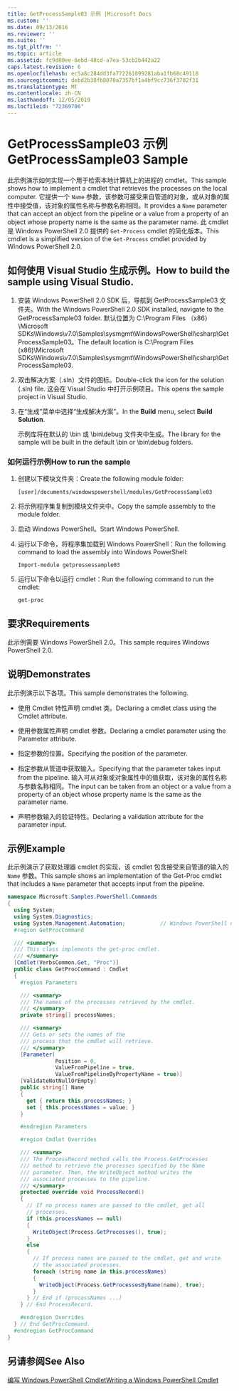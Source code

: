 ```yaml
---
title: GetProcessSample03 示例 |Microsoft Docs
ms.custom: ''
ms.date: 09/13/2016
ms.reviewer: ''
ms.suite: ''
ms.tgt_pltfrm: ''
ms.topic: article
ms.assetid: fc9d80ee-6ebd-48cd-a7ea-53cb2b442a22
caps.latest.revision: 6
ms.openlocfilehash: ec5a8c284dd3fa772261099281aba1fb68c49118
ms.sourcegitcommit: debd2b38fb8070a7357bf1a4bf9cc736f3702f31
ms.translationtype: MT
ms.contentlocale: zh-CN
ms.lasthandoff: 12/05/2019
ms.locfileid: "72369706"
---
```

# <a name="getprocesssample03-sample"></a><span data-ttu-id="72566-102">GetProcessSample03 示例</span><span class="sxs-lookup"><span data-stu-id="72566-102">GetProcessSample03 Sample</span></span>

<span data-ttu-id="72566-103">此示例演示如何实现一个用于检索本地计算机上的进程的 cmdlet。</span><span class="sxs-lookup"><span data-stu-id="72566-103">This sample shows how to implement a cmdlet that retrieves the processes on the local computer.</span></span> <span data-ttu-id="72566-104">它提供一个 `Name` 参数，该参数可接受来自管道的对象，或从对象的属性中接受值，该对象的属性名称与参数名称相同。</span><span class="sxs-lookup"><span data-stu-id="72566-104">It provides a `Name` parameter that can accept an object from the pipeline or a value from a property of an object whose property name is the same as the parameter name.</span></span> <span data-ttu-id="72566-105">此 cmdlet 是 Windows PowerShell 2.0 提供的 `Get-Process` cmdlet 的简化版本。</span><span class="sxs-lookup"><span data-stu-id="72566-105">This cmdlet is a simplified version of the `Get-Process` cmdlet provided by Windows PowerShell 2.0.</span></span>

## <a name="how-to-build-the-sample-using-visual-studio"></a><span data-ttu-id="72566-106">如何使用 Visual Studio 生成示例。</span><span class="sxs-lookup"><span data-stu-id="72566-106">How to build the sample using Visual Studio.</span></span>

1. <span data-ttu-id="72566-107">安装 Windows PowerShell 2.0 SDK 后，导航到 GetProcessSample03 文件夹。</span><span class="sxs-lookup"><span data-stu-id="72566-107">With the Windows PowerShell 2.0 SDK installed, navigate to the GetProcessSample03 folder.</span></span> <span data-ttu-id="72566-108">默认位置为 C:\Program Files （x86） \Microsoft SDKs\Windows\v7.0\Samples\sysmgmt\WindowsPowerShell\csharp\GetProcessSample03。</span><span class="sxs-lookup"><span data-stu-id="72566-108">The default location is C:\Program Files (x86)\Microsoft SDKs\Windows\v7.0\Samples\sysmgmt\WindowsPowerShell\csharp\GetProcessSample03.</span></span>

2. <span data-ttu-id="72566-109">双击解决方案（.sln）文件的图标。</span><span class="sxs-lookup"><span data-stu-id="72566-109">Double-click the icon for the solution (.sln) file.</span></span> <span data-ttu-id="72566-110">这会在 Visual Studio 中打开示例项目。</span><span class="sxs-lookup"><span data-stu-id="72566-110">This opens the sample project in Visual Studio.</span></span>

3. <span data-ttu-id="72566-111">在“生成”菜单中选择“生成解决方案”。</span><span class="sxs-lookup"><span data-stu-id="72566-111">In the **Build** menu, select **Build Solution**.</span></span>

    <span data-ttu-id="72566-112">示例库将在默认的 \bin 或 \bin\debug 文件夹中生成。</span><span class="sxs-lookup"><span data-stu-id="72566-112">The library for the sample will be built in the default \bin or \bin\debug folders.</span></span>

### <a name="how-to-run-the-sample"></a><span data-ttu-id="72566-113">如何运行示例</span><span class="sxs-lookup"><span data-stu-id="72566-113">How to run the sample</span></span>

1. <span data-ttu-id="72566-114">创建以下模块文件夹：</span><span class="sxs-lookup"><span data-stu-id="72566-114">Create the following module folder:</span></span>

    `[user]/documents/windowspowershell/modules/GetProcessSample03`

2. <span data-ttu-id="72566-115">将示例程序集复制到模块文件夹中。</span><span class="sxs-lookup"><span data-stu-id="72566-115">Copy the sample assembly to the module folder.</span></span>

3. <span data-ttu-id="72566-116">启动 Windows PowerShell。</span><span class="sxs-lookup"><span data-stu-id="72566-116">Start Windows PowerShell.</span></span>

4. <span data-ttu-id="72566-117">运行以下命令，将程序集加载到 Windows PowerShell：</span><span class="sxs-lookup"><span data-stu-id="72566-117">Run the following command to load the assembly into Windows PowerShell:</span></span>

    `Import-module getprossessample03`

5. <span data-ttu-id="72566-118">运行以下命令以运行 cmdlet：</span><span class="sxs-lookup"><span data-stu-id="72566-118">Run the following command to run the cmdlet:</span></span>

    `get-proc`

## <a name="requirements"></a><span data-ttu-id="72566-119">要求</span><span class="sxs-lookup"><span data-stu-id="72566-119">Requirements</span></span>

<span data-ttu-id="72566-120">此示例需要 Windows PowerShell 2.0。</span><span class="sxs-lookup"><span data-stu-id="72566-120">This sample requires Windows PowerShell 2.0.</span></span>

## <a name="demonstrates"></a><span data-ttu-id="72566-121">说明</span><span class="sxs-lookup"><span data-stu-id="72566-121">Demonstrates</span></span>

<span data-ttu-id="72566-122">此示例演示以下各项。</span><span class="sxs-lookup"><span data-stu-id="72566-122">This sample demonstrates the following.</span></span>

- <span data-ttu-id="72566-123">使用 Cmdlet 特性声明 cmdlet 类。</span><span class="sxs-lookup"><span data-stu-id="72566-123">Declaring a cmdlet class using the Cmdlet attribute.</span></span>

- <span data-ttu-id="72566-124">使用参数属性声明 cmdlet 参数。</span><span class="sxs-lookup"><span data-stu-id="72566-124">Declaring a cmdlet parameter using the Parameter attribute.</span></span>

- <span data-ttu-id="72566-125">指定参数的位置。</span><span class="sxs-lookup"><span data-stu-id="72566-125">Specifying the position of the parameter.</span></span>

- <span data-ttu-id="72566-126">指定参数从管道中获取输入。</span><span class="sxs-lookup"><span data-stu-id="72566-126">Specifying that the parameter takes input from the pipeline.</span></span> <span data-ttu-id="72566-127">输入可从对象或对象属性中的值获取，该对象的属性名称与参数名称相同。</span><span class="sxs-lookup"><span data-stu-id="72566-127">The input can be taken from an object or a value from a property of an object whose property name is the same as the parameter name.</span></span>

- <span data-ttu-id="72566-128">声明参数输入的验证特性。</span><span class="sxs-lookup"><span data-stu-id="72566-128">Declaring a validation attribute for the parameter input.</span></span>

## <a name="example"></a><span data-ttu-id="72566-129">示例</span><span class="sxs-lookup"><span data-stu-id="72566-129">Example</span></span>

<span data-ttu-id="72566-130">此示例演示了获取处理器 cmdlet 的实现，该 cmdlet 包含接受来自管道的输入的 `Name` 参数。</span><span class="sxs-lookup"><span data-stu-id="72566-130">This sample shows an implementation of the Get-Proc cmdlet that includes a `Name` parameter that accepts input from the pipeline.</span></span>

```csharp
namespace Microsoft.Samples.PowerShell.Commands
{
  using System;
  using System.Diagnostics;
  using System.Management.Automation;           // Windows PowerShell namespace
  #region GetProcCommand

  /// <summary>
  /// This class implements the get-proc cmdlet.
  /// </summary>
  [Cmdlet(VerbsCommon.Get, "Proc")]
  public class GetProcCommand : Cmdlet
  {
    #region Parameters

    /// <summary>
    /// The names of the processes retrieved by the cmdlet.
    /// </summary>
    private string[] processNames;

    /// <summary>
    /// Gets or sets the names of the
    /// process that the cmdlet will retrieve.
    /// </summary>
    [Parameter(
               Position = 0,
               ValueFromPipeline = true,
               ValueFromPipelineByPropertyName = true)]
    [ValidateNotNullOrEmpty]
    public string[] Name
    {
      get { return this.processNames; }
      set { this.processNames = value; }
    }

    #endregion Parameters

    #region Cmdlet Overrides

    /// <summary>
    /// The ProcessRecord method calls the Process.GetProcesses
    /// method to retrieve the processes specified by the Name
    /// parameter. Then, the WriteObject method writes the
    /// associated processes to the pipeline.
    /// </summary>
    protected override void ProcessRecord()
    {
      // If no process names are passed to the cmdlet, get all
      // processes.
      if (this.processNames == null)
      {
        WriteObject(Process.GetProcesses(), true);
      }
      else
      {
        // If process names are passed to the cmdlet, get and write
        // the associated processes.
        foreach (string name in this.processNames)
        {
          WriteObject(Process.GetProcessesByName(name), true);
        }
      } // End if (processNames ...)
    } // End ProcessRecord.

    #endregion Overrides
  } // End GetProcCommand.
  #endregion GetProcCommand
}
```

## <a name="see-also"></a><span data-ttu-id="72566-131">另请参阅</span><span class="sxs-lookup"><span data-stu-id="72566-131">See Also</span></span>

[<span data-ttu-id="72566-132">编写 Windows PowerShell Cmdlet</span><span class="sxs-lookup"><span data-stu-id="72566-132">Writing a Windows PowerShell Cmdlet</span></span>](./writing-a-windows-powershell-cmdlet.md)

